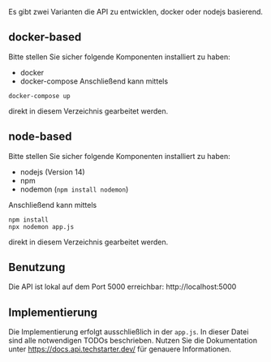 Es gibt zwei Varianten die API zu entwicklen, docker oder nodejs basierend.

## docker-based
Bitte stellen Sie sicher folgende Komponenten installiert zu haben:
* docker
* docker-compose
Anschließend kann mittels
```
docker-compose up
```
direkt in diesem Verzeichnis gearbeitet werden.

## node-based
Bitte stellen Sie sicher folgende Komponenten installiert zu haben:
* nodejs (Version 14)
* npm
* nodemon (`npm install nodemon`)

Anschließend kann mittels
```
npm install
npx nodemon app.js
```
direkt in diesem Verzeichnis gearbeitet werden.

## Benutzung

Die API ist lokal auf dem Port 5000 erreichbar: http://localhost:5000

## Implementierung

Die Implementierung erfolgt ausschließlich in der `app.js`. In dieser Datei sind alle notwendigen TODOs
beschrieben. Nutzen Sie die Dokumentation unter https://docs.api.techstarter.dev/ für genauere Informationen.
